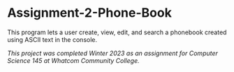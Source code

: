 # Assignment-2-Phone-Book
This program lets a user create, view, edit, and search a phonebook created using ASCII text in the console.

*This project was completed Winter 2023 as an assignment for Computer Science 145 at Whatcom Community College.*
